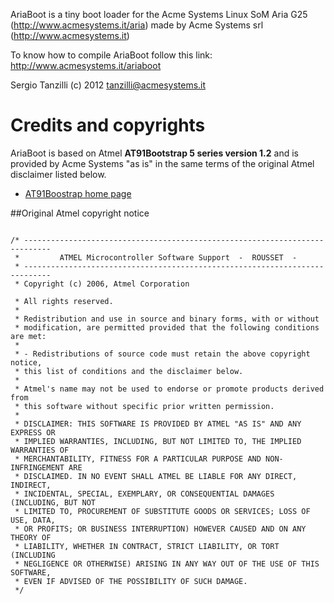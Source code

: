 AriaBoot is a tiny boot loader for the Acme Systems Linux SoM
Aria G25 (http://www.acmesystems.it/aria) made by
Acme Systems srl (http://www.acmesystems.it)

To know how to compile AriaBoot follow this link:
http://www.acmesystems.it/ariaboot

Sergio Tanzilli (c) 2012 tanzilli@acmesystems.it

# Credits and copyrights

AriaBoot is based on Atmel **AT91Bootstrap 5 series version 1.2**
and is provided by Acme Systems "as is" in the same terms
of the original Atmel disclaimer listed below.

* [AT91Boostrap home page](http://www.at91.com/linux4sam/bin/view/Linux4SAM/AT91Bootstrap)

##Original Atmel copyright notice

<pre>
<code>
/* ----------------------------------------------------------------------------
 *         ATMEL Microcontroller Software Support  -  ROUSSET  -
 * ----------------------------------------------------------------------------
 * Copyright (c) 2006, Atmel Corporation

 * All rights reserved.
 *
 * Redistribution and use in source and binary forms, with or without
 * modification, are permitted provided that the following conditions are met:
 *
 * - Redistributions of source code must retain the above copyright notice,
 * this list of conditions and the disclaimer below.
 *
 * Atmel's name may not be used to endorse or promote products derived from
 * this software without specific prior written permission.
 *
 * DISCLAIMER: THIS SOFTWARE IS PROVIDED BY ATMEL "AS IS" AND ANY EXPRESS OR
 * IMPLIED WARRANTIES, INCLUDING, BUT NOT LIMITED TO, THE IMPLIED WARRANTIES OF
 * MERCHANTABILITY, FITNESS FOR A PARTICULAR PURPOSE AND NON-INFRINGEMENT ARE
 * DISCLAIMED. IN NO EVENT SHALL ATMEL BE LIABLE FOR ANY DIRECT, INDIRECT,
 * INCIDENTAL, SPECIAL, EXEMPLARY, OR CONSEQUENTIAL DAMAGES (INCLUDING, BUT NOT
 * LIMITED TO, PROCUREMENT OF SUBSTITUTE GOODS OR SERVICES; LOSS OF USE, DATA,
 * OR PROFITS; OR BUSINESS INTERRUPTION) HOWEVER CAUSED AND ON ANY THEORY OF
 * LIABILITY, WHETHER IN CONTRACT, STRICT LIABILITY, OR TORT (INCLUDING
 * NEGLIGENCE OR OTHERWISE) ARISING IN ANY WAY OUT OF THE USE OF THIS SOFTWARE,
 * EVEN IF ADVISED OF THE POSSIBILITY OF SUCH DAMAGE.
 */
</code>
</pre>
